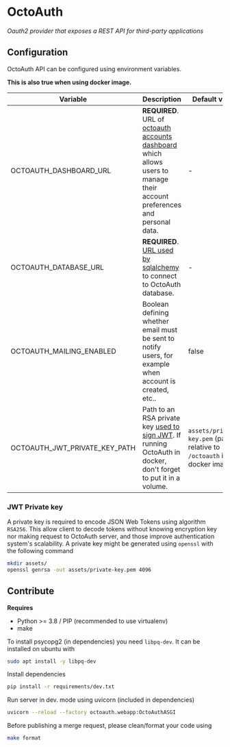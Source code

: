 # OctoAuth

*Oauth2 provider that exposes a REST API for third-party applications*

## Configuration

OctoAuth API can be configured using environment variables. 

**This is also true when using docker image.**

|Variable|Description|Default value|
|-|-|-|
|OCTOAUTH_DASHBOARD_URL|**REQUIRED**. URL of [octoauth accounts dashboard](https://github.com/sylvanld/octoauth-dashboard) which allows users to manage their account preferences and personal data.|-|
|OCTOAUTH_DATABASE_URL|**REQUIRED**. [URL used by sqlalchemy](https://docs.sqlalchemy.org/en/20/core/engines.html#database-urls) to connect to OctoAuth database.|-|
|OCTOAUTH_MAILING_ENABLED|Boolean defining whether email must be sent to notify users, for example when account is created, etc..|false|
|OCTOAUTH_JWT_PRIVATE_KEY_PATH|Path to an RSA private key [used to sign JWT](#jwt-private-key). If running OctoAuth in docker, don't forget to put it in a volume.|`assets/private-key.pem` (path is relative to `/octoauth` in docker image)|

### JWT Private key

A private key is required to encode JSON Web Tokens using algorithm `RSA256`. This allow client to decode tokens without knowing encryption key nor making request to OctoAuth server, and those improve authentication system's scalability. A private key might be generated using `openssl` with the following command

```bash
mkdir assets/
openssl genrsa -out assets/private-key.pem 4096
```

## Contribute

**Requires**
- Python >= 3.8 / PIP (recommended to use virtualenv)
- make

To install psycopg2 (in dependencies) you need `libpq-dev`. It can be installed on ubuntu with

```bash
sudo apt install -y libpq-dev
```

Install dependencies

```bash
pip install -r requirements/dev.txt
```

Run server in dev. mode using uvicorn (included in dependencies)

```bash
uvicorn --reload --factory octoauth.webapp:OctoAuthASGI
```

Before publishing a merge request, please clean/format your code using

```bash
make format
```
